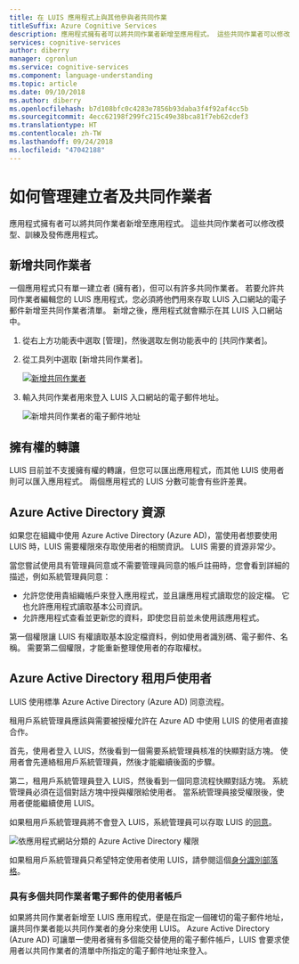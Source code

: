 ```yaml
---
title: 在 LUIS 應用程式上與其他參與者共同作業
titleSuffix: Azure Cognitive Services
description: 應用程式擁有者可以將共同作業者新增至應用程式。 這些共同作業者可以修改模型、訓練及發佈應用程式。
services: cognitive-services
author: diberry
manager: cgronlun
ms.service: cognitive-services
ms.component: language-understanding
ms.topic: article
ms.date: 09/10/2018
ms.author: diberry
ms.openlocfilehash: b7d108bfc0c4283e7856b93daba3f4f92af4cc5b
ms.sourcegitcommit: 4ecc62198f299fc215c49e38bca81f7eb62cdef3
ms.translationtype: HT
ms.contentlocale: zh-TW
ms.lasthandoff: 09/24/2018
ms.locfileid: "47042188"
---
```

# <a name="how-to-manage-authors-and-collaborators"></a>如何管理建立者及共同作業者 

應用程式擁有者可以將共同作業者新增至應用程式。 這些共同作業者可以修改模型、訓練及發佈應用程式。 

<a name="owner-and-collaborators"></a>

## <a name="add-collaborator"></a>新增共同作業者

一個應用程式只有單一建立者 (擁有者)，但可以有許多共同作業者。 若要允許共同作業者編輯您的 LUIS 應用程式，您必須將他們用來存取 LUIS 入口網站的電子郵件新增至共同作業者清單。 新增之後，應用程式就會顯示在其 LUIS 入口網站中。

1. 從右上方功能表中選取 [管理]，然後選取左側功能表中的 [共同作業者]。

2. 從工具列中選取 [新增共同作業者]。

    [![](./media/luis-how-to-collaborate/add-collaborator.png "新增共同作業者")](./media/luis-how-to-collaborate/add-collaborator.png#lightbox)

3. 輸入共同作業者用來登入 LUIS 入口網站的電子郵件地址。

    ![新增共同作業者的電子郵件地址](./media/luis-how-to-collaborate/add-collaborator-pop-up.png)

## <a name="transfer-of-ownership"></a>擁有權的轉讓

LUIS 目前並不支援擁有權的轉讓，但您可以匯出應用程式，而其他 LUIS 使用者則可以匯入應用程式。 兩個應用程式的 LUIS 分數可能會有些許差異。 

## <a name="azure-active-directory-resources"></a>Azure Active Directory 資源

如果您在組織中使用 Azure Active Directory (Azure AD)，當使用者想要使用 LUIS 時，LUIS 需要權限來存取使用者的相關資訊。 LUIS 需要的資源非常少。 

當您嘗試使用具有管理員同意或不需要管理員同意的帳戶註冊時，您會看到詳細的描述，例如系統管理員同意：

* 允許您使用貴組織帳戶來登入應用程式，並且讓應用程式讀取您的設定檔。 它也允許應用程式讀取基本公司資訊。
* 允許應用程式查看並更新您的資料，即使您目前並未使用該應用程式。

第一個權限讓 LUIS 有權讀取基本設定檔資料，例如使用者識別碼、電子郵件、名稱。 需要第二個權限，才能重新整理使用者的存取權杖。

## <a name="azure-active-directory-tenant-user"></a>Azure Active Directory 租用戶使用者

LUIS 使用標準 Azure Active Directory (Azure AD) 同意流程。 

租用戶系統管理員應該與需要被授權允許在 Azure AD 中使用 LUIS 的使用者直接合作。 

首先，使用者登入 LUIS，然後看到一個需要系統管理員核准的快顯對話方塊。 使用者會先連絡租用戶系統管理員，然後才能繼續後面的步驟。 

第二，租用戶系統管理員登入 LUIS，然後看到一個同意流程快顯對話方塊。 系統管理員必須在這個對話方塊中授與權限給使用者。 當系統管理員接受權限後，使用者便能繼續使用 LUIS。

如果租用戶系統管理員將不會登入 LUIS，系統管理員可以存取 LUIS 的[同意](https://account.activedirectory.windowsazure.com/r#/applications)。 

![依應用程式網站分類的 Azure Active Directory 權限](./media/luis-how-to-collaborate/tenant-permissions.png)

如果租用戶系統管理員只希望特定使用者使用 LUIS，請參閱這個[身分識別部落格](https://blogs.technet.microsoft.com/tfg/2017/10/15/english-tips-to-manage-azure-ad-users-consent-to-applications-using-azure-ad-graph-api/)。

### <a name="user-accounts-with-multiple-emails-for-collaborators"></a>具有多個共同作業者電子郵件的使用者帳戶

如果將共同作業者新增至 LUIS 應用程式，便是在指定一個確切的電子郵件地址，讓共同作業者能以共同作業者的身分來使用 LUIS。 Azure Active Directory (Azure AD) 可讓單一使用者擁有多個能交替使用的電子郵件帳戶，LUIS 會要求使用者以共同作業者的清單中所指定的電子郵件地址來登入。


